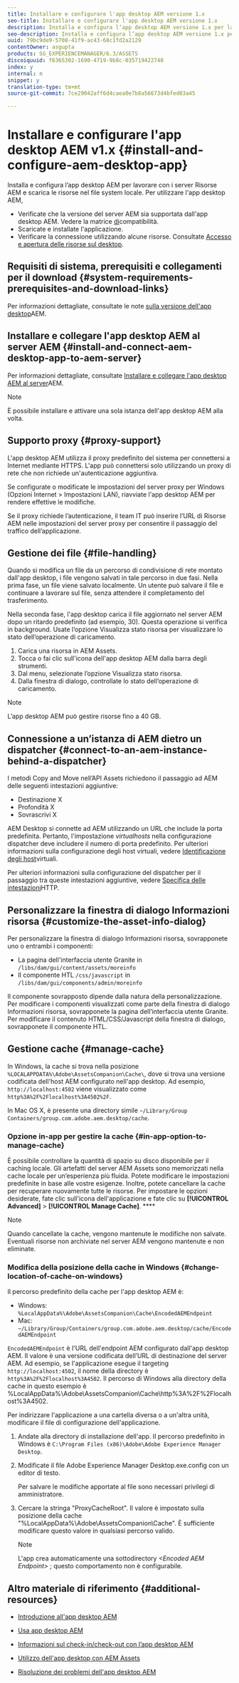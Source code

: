 ```yaml
---
title: Installare e configurare l'app desktop AEM versione 1.x
seo-title: Installare e configurare l'app desktop AEM versione 1.x
description: Installa e configura l’app desktop AEM versione 1.x per lavorare con i server Risorse AEM e mappa le risorse da montare come unità sul desktop.
seo-description: Installa e configura l’app desktop AEM versione 1.x per lavorare con i server Risorse AEM e mappa le risorse da montare come unità sul desktop.
uuid: 79bc9de9-5708-41f9-ac43-68c1fd2a2129
contentOwner: asgupta
products: SG_EXPERIENCEMANAGER/6.3/ASSETS
discoiquuid: f6365302-1690-4719-9b8c-035719422740
index: y
internal: n
snippet: y
translation-type: tm+mt
source-git-commit: 7ce29042aff6d4caea0e7b8a56673d4bfed03a45

---
```



# Installare e configurare l'app desktop AEM v1.x {#install-and-configure-aem-desktop-app}

Installa e configura l’app desktop AEM per lavorare con i server Risorse AEM e scarica le risorse nel file system locale. Per utilizzare l'app desktop AEM,

* Verificate che la versione del server AEM sia supportata dall'app desktop AEM. Vedere la matrice [di](release-notes-of-v1.md#compatibilitymatrix)compatibilità.
* Scaricate e installate l'applicazione.
* Verificare la connessione utilizzando alcune risorse. Consultate [Accesso e apertura delle risorse sul desktop](use-app-v1.md#openondesktop).

## Requisiti di sistema, prerequisiti e collegamenti per il download {#system-requirements-prerequisites-and-download-links}

Per informazioni dettagliate, consultate le note [sulla versione dell'app desktop](release-notes-of-v1.md)AEM.

## Installare e collegare l'app desktop AEM al server AEM {#install-and-connect-aem-desktop-app-to-aem-server}

Per informazioni dettagliate, consultate [Installare e collegare l'app desktop AEM al server](use-app-v1.md#installandconnect)AEM.

>[!NOTE]
>
>È possibile installare e attivare una sola istanza dell'app desktop AEM alla volta.

## Supporto proxy {#proxy-support}

L'app desktop AEM utilizza il proxy predefinito del sistema per connettersi a Internet mediante HTTPS. L'app può connettersi solo utilizzando un proxy di rete che non richiede un'autenticazione aggiuntiva.

Se configurate o modificate le impostazioni del server proxy per Windows (Opzioni Internet &gt; Impostazioni LAN), riavviate l'app desktop AEM per rendere effettive le modifiche.

Se il proxy richiede l’autenticazione, il team IT può inserire l’URL di Risorse AEM nelle impostazioni del server proxy per consentire il passaggio del traffico dell’applicazione.

## Gestione dei file {#file-handling}

Quando si modifica un file da un percorso di condivisione di rete montato dall'app desktop, i file vengono salvati in tale percorso in due fasi. Nella prima fase, un file viene salvato localmente. Un utente può salvare il file e continuare a lavorare sul file, senza attendere il completamento del trasferimento.

Nella seconda fase, l'app desktop carica il file aggiornato nel server AEM dopo un ritardo predefinito (ad esempio, 30). Questa operazione si verifica in background. Usate l’opzione Visualizza stato risorsa per visualizzare lo stato dell’operazione di caricamento.

1. Carica una risorsa in AEM Assets.
1. Tocca o fai clic sull'icona dell'app desktop AEM dalla barra degli strumenti.
1. Dal menu, selezionate l’opzione Visualizza stato risorsa.
1. Dalla finestra di dialogo, controllate lo stato dell’operazione di caricamento.

>[!NOTE]
>
>L’app desktop AEM può gestire risorse fino a 40 GB.

## Connessione a un’istanza di AEM dietro un dispatcher {#connect-to-an-aem-instance-behind-a-dispatcher}

I metodi Copy and Move nell’API Assets richiedono il passaggio ad AEM delle seguenti intestazioni aggiuntive:

* Destinazione X
* Profondità X
* Sovrascrivi X

AEM Desktop si connette ad AEM utilizzando un URL che include la porta predefinita. Pertanto, l'impostazione *virtualhosts* nella configurazione dispatcher deve includere il numero di porta predefinito. Per ulteriori informazioni sulla configurazione degli host virtuali, vedere [Identificazione degli host](https://docs.adobe.com/content/help/en/experience-manager-dispatcher/using/configuring/dispatcher-configuration.html#identifying-virtual-hosts-virtualhosts)virtuali.

Per ulteriori informazioni sulla configurazione del dispatcher per il passaggio tra queste intestazioni aggiuntive, vedere [Specifica delle intestazioni](https://docs.adobe.com/content/help/en/experience-manager-dispatcher/using/configuring/dispatcher-configuration.html#specifying-the-http-headers-to-pass-through-clientheaders)HTTP.

## Personalizzare la finestra di dialogo Informazioni risorsa {#customize-the-asset-info-dialog}

Per personalizzare la finestra di dialogo Informazioni risorsa, sovrapponete uno o entrambi i componenti:

* La pagina dell'interfaccia utente Granite in `/libs/dam/gui/content/assets/moreinfo`
* Il componente HTL `/css/javascript` in `/libs/dam/gui/components/admin/moreinfo`

Il componente sovrapposto dipende dalla natura della personalizzazione. Per modificare i componenti visualizzati come parte della finestra di dialogo Informazioni risorsa, sovrapponete la pagina dell’interfaccia utente Granite. Per modificare il contenuto HTML/CSS/Javascript della finestra di dialogo, sovrapponete il componente HTL.

## Gestione cache {#manage-cache}

In Windows, la cache si trova nella posizione `%LOCALAPPDATA%\Adobe\AssetsCompanion\Cache\`, dove si trova una versione codificata dell'host AEM configurato nell'app desktop. Ad esempio, `http://localhost:4502` viene visualizzato come `http%3A%2F%2Flocalhost%3A4502%2F`.

In Mac OS X, è presente una directory simile `~/Library/Group Containers/group.com.adobe.aem.desktop/cache`.

### Opzione in-app per gestire la cache {#in-app-option-to-manage-cache}

È possibile controllare la quantità di spazio su disco disponibile per il caching locale. Gli artefatti del server AEM Assets sono memorizzati nella cache locale per un’esperienza più fluida. Potete modificare le impostazioni predefinite in base alle vostre esigenze. Inoltre, potete cancellare la cache per recuperare nuovamente tutte le risorse. Per impostare le opzioni desiderate, fate clic sull'icona dell'applicazione e fate clic su **[!UICONTROL Advanced]** &gt; **[!UICONTROL Manage Cache]**. ****

>[!NOTE]
>
>Quando cancellate la cache, vengono mantenute le modifiche non salvate. Eventuali risorse non archiviate nel server AEM vengono mantenute e non eliminate.

### Modifica della posizione della cache in Windows {#change-location-of-cache-on-windows}

Il percorso predefinito della cache per l'app desktop AEM è:

* Windows: `%LocalAppData%\Adobe\AssetsCompanion\Cache\EncodedAEMEndpoint`
* Mac: `~/Library/Group/Containers/group.com.adobe.aem.desktop/cache/EncodedAEMEndpoint`

`EncodedAEMEndpoint` è l'URL dell'endpoint AEM configurato dall'app desktop AEM. Il valore è una versione codificata dell’URL di destinazione del server AEM. Ad esempio, se l'applicazione esegue il targeting `http://localhost:4502`, il nome della directory è `http%3A%2F%2Flocalhost%3A4502`. Il percorso di Windows alla directory della cache in questo esempio è %LocalAppData%\Adobe\AssetsCompanion\Cache\http%3A%2F%2Flocalhost%3A4502.

Per indirizzare l'applicazione a una cartella diversa o a un'altra unità, modificare il file di configurazione dell'applicazione.

1. Andate alla directory di installazione dell'app. Il percorso predefinito in Windows è `C:\Program Files (x86)\Adobe\Adobe Experience Manager Desktop`.
1. Modificate il file Adobe Experience Manager Desktop.exe.config con un editor di testo.

   Per salvare le modifiche apportate al file sono necessari privilegi di amministratore.

1. Cercare la stringa "ProxyCacheRoot". Il valore è impostato sulla posizione della cache "%LocalAppData%\Adobe\AssetsCompanion\Cache". È sufficiente modificare questo valore in qualsiasi percorso valido.

   >[!NOTE]
   >
   >L'app crea automaticamente una sottodirectory *&lt;Encoded AEM Endpoint&gt;* ; questo comportamento non è configurabile.

## Altro materiale di riferimento {#additional-resources}

* [Introduzione all'app desktop AEM](https://helpx.adobe.com/experience-manager/kt/eseminars/ccoo-aem-desktop-app.html)
* [Usa app desktop AEM](use-app-v1.md)

* [Informazioni sul check-in/check-out con l’app desktop AEM](https://helpx.adobe.com/experience-manager/kt/assets/using/checkin-checkout-technical-video-understand.html)
* [Utilizzo dell'app desktop con AEM Assets](https://helpx.adobe.com/experience-manager/kt/assets/using/checkin-checkout-technical-video-understand.html)
* [Risoluzione dei problemi dell'app desktop AEM](troubleshoot-app-v1.md)